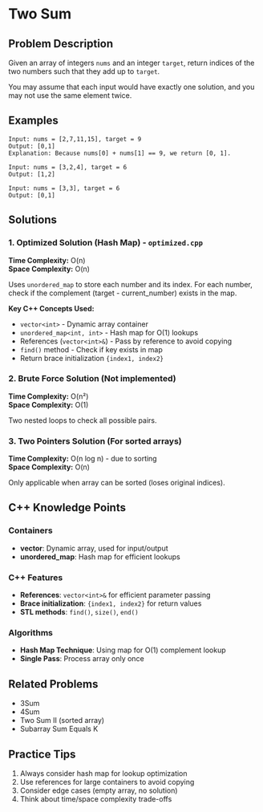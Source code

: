 # Two Sum

## Problem Description
Given an array of integers `nums` and an integer `target`, return indices of the two numbers such that they add up to `target`.

You may assume that each input would have exactly one solution, and you may not use the same element twice.

## Examples
```
Input: nums = [2,7,11,15], target = 9
Output: [0,1]
Explanation: Because nums[0] + nums[1] == 9, we return [0, 1].

Input: nums = [3,2,4], target = 6
Output: [1,2]

Input: nums = [3,3], target = 6
Output: [0,1]
```

## Solutions

### 1. Optimized Solution (Hash Map) - `optimized.cpp`
**Time Complexity:** O(n)  
**Space Complexity:** O(n)

Uses `unordered_map` to store each number and its index. For each number, check if the complement (target - current_number) exists in the map.

**Key C++ Concepts Used:**
- `vector<int>` - Dynamic array container
- `unordered_map<int, int>` - Hash map for O(1) lookups
- References (`vector<int>&`) - Pass by reference to avoid copying
- `find()` method - Check if key exists in map
- Return brace initialization `{index1, index2}`

### 2. Brute Force Solution (Not implemented)
**Time Complexity:** O(n²)  
**Space Complexity:** O(1)

Two nested loops to check all possible pairs.

### 3. Two Pointers Solution (For sorted arrays)
**Time Complexity:** O(n log n) - due to sorting  
**Space Complexity:** O(n)

Only applicable when array can be sorted (loses original indices).

## C++ Knowledge Points

### Containers
- **vector**: Dynamic array, used for input/output
- **unordered_map**: Hash map for efficient lookups

### C++ Features
- **References**: `vector<int>&` for efficient parameter passing
- **Brace initialization**: `{index1, index2}` for return values
- **STL methods**: `find()`, `size()`, `end()`

### Algorithms
- **Hash Map Technique**: Using map for O(1) complement lookup
- **Single Pass**: Process array only once

## Related Problems
- 3Sum
- 4Sum
- Two Sum II (sorted array)
- Subarray Sum Equals K

## Practice Tips
1. Always consider hash map for lookup optimization
2. Use references for large containers to avoid copying
3. Consider edge cases (empty array, no solution)
4. Think about time/space complexity trade-offs
